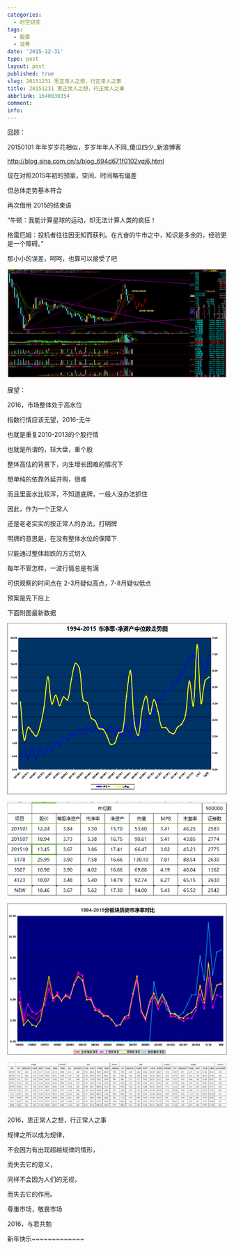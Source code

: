```yaml
---
categories:
  - 时空研究
tags:
  - 股票
  - 证券
date: '2015-12-31'
type: post
layout: post
published: true
slug: 20151231 思正常人之想，行正常人之事
title: 20151231 思正常人之想，行正常人之事
abbrlink: 1640030354
comment:
info:
---
```

回顾：

20150101 年年岁岁花相似，岁岁年年人不同_傻瓜四少_新浪博客

http://blog.sina.com.cn/s/blog_694d671f0102vqj6.html

现在对照2015年初的预案，空间、时间略有偏差

但总体走势基本符合​

​再次借用 2015的结束语

“牛顿：我能计算星球的运动，却无法计算人类的疯狂！

格雷厄姆：投机者往往因无知而获利。在亢奋的牛市之中，知识是多余的，经验更是一个障碍。”

​那小小的误差，呵呵，也算可以接受了吧

![20151231-0](/images/20151231-0.jpeg)

展望：​

2016，市场整体处于高水位

​指数行情应该无望，2016-无牛

也就是重复2010-2013的个股行情

也就是所谓的，轻大盘，重个股​

​整体高估的背景下，内生增长困难的情况下

想单纯的依靠外延并购，很难

而且里面水比较浑，不知道底牌，一般人没办法抓住

因此，作为一个正常人

还是老老实实的按正常人的办法，打明牌

​明牌的意思是，在没有整体水位的保障下

只能通过整体超跌的方式切入​

每年不管怎样，一波行情总是有滴

可供观察的时间点在 2-3月疑似高点，7-8月疑似低点​

预案是先下后上​

下面附图最新数据​

​![20151231-1](/images/20151231-1.png)

![20151231-2](/images/20151231-2.jpeg)

![20151231-3](/images/20151231-3.png)

![20151231-4](/images/20151231-4.jpeg)

2016，思正常人之想，行正常人之事

规律之所以成为规律，

不会因为有出现超越规律的情形，

而失去它的意义，

同样不会因为人们的无视，

而失去它的作用​。

尊重市场，敬畏市场

2016，与君共勉

新年快乐~~~~~~~~~~~~~